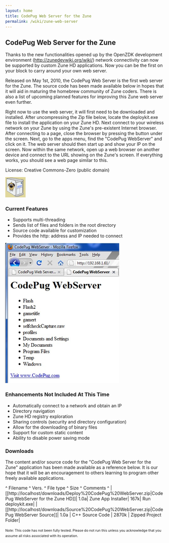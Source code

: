 ```yaml
---
layout: home
title: CodePug Web Server for the Zune
permalink: /wiki/zune-web-server
---
```


## CodePug Web Server for the Zune

Thanks to the new functionalities opened up by the OpenZDK development environment (http://zunedevwiki.org/wiki/) network connectivity can now be supported by custom Zune HD applications. Now you can be the first on your block to carry around your own web server.

Released on May 1st, 2010, the CodePug Web Server is the first web server for the Zune. The source code has been made available below in hopes that it will aid in maturing the homebrew community of Zune coders. There is also a list of upcoming planned features for improving this Zune web server even further.

Right now to use the web server, it will first need to be downloaded and installed. After uncompressing the Zip file below, locate the deploykit.exe file to install the application on your Zune HD. Next connect to your wireless network on your Zune by using the Zune's pre-existent Internet browser. After connecting to a page, close the browser by pressing the button under the screen. Next, go to the apps menu, find the "CodePug WebServer" and click on it. The web server should then start up and show your IP on the screen. Now within the same network, open up a web browser on another device and connect to the URL showing on the Zune's screen. If everything works, you should see a web page similar to this.

License: Creative Commons-Zero (public domain)

![Zune Web Server](/assets/images/zune-web-server.png)

### Current Features

  * Supports multi-threading
  * Sends list of files and folders in the root directory
  * Source code available for customization
  * Provides the http: address and IP needed to connect

![Zune Web Server Browser](/assets/images/zune-web-server-browse.jpg)

### Enhancements Not Included At This Time

  * Automatically connect to a network and obtain an IP
  * Directory navigation
  * Zune HD registry exploration
  * Sharing controls (security and directory configuration)
  * Allow for the downloading of binary files
  * Support for custom static content
  * Ability to disable power saving mode

### Downloads

The content and/or source code for the "CodePug Web Server for the Zune" application has been made available as a reference below. It is our hope that it will be an encouragement to others learning to program other freely available applications.

^ Filename	^ Vers.	 ^ File type	^ Size	^ Comments    ^
|[[http://localhost/downloads/Deploy%20CodePug%20WebServer.zip|CodePug WebServer for the Zune HD]]|	1.0a|	Zune App Installer|	167k|	Run deploykit.exe|
|[[http://localhost/downloads/Source%20CodePug%20WebServer.zip|CodePug WebServer Source]]|	1.0a	| C++ Source Code	| 2870k |	Zipped Project Folder|

<html>
        <span style="font-size: 8pt;">
                Note: This code has not been fully tested. Please do not run this unless you acknowledge that you assume all risks associated with its operation.
        </span>
        </html>